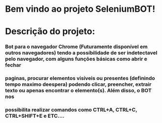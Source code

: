 # **Bem vindo ao projeto SeleniumBOT!**


# Descrição do projeto:

### Bot para o navegador Chrome (Futuramente disponível em outros navegadores) tendo a possíbilidade de ser indetectavel pelo navegador, com alguns funções básicas como abrir e fechar 
### paginas, procurar elementos visiveis ou presentes (definindo tempo maximo deespera) podendo clicar, preencher, extrair texto ou apenas encontrar o elemento(s). Além disso, o BOT nos 
### possibilita realizar comandos como CTRL+A, CTRL+C, CTRL+SHIFT+E e ETC....